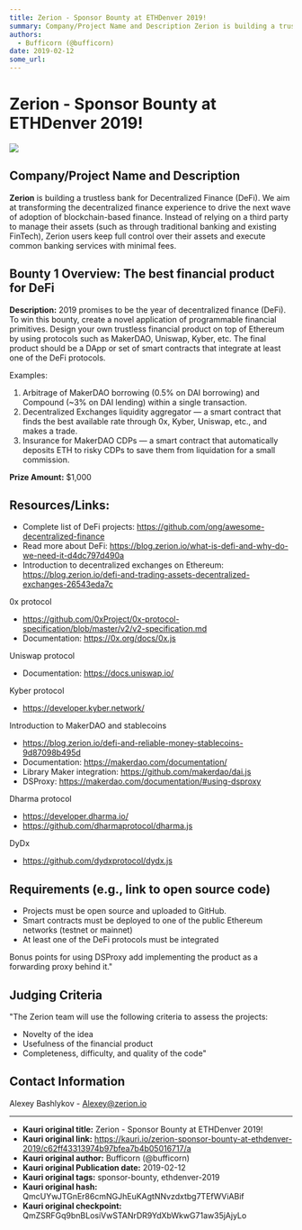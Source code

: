 ```yaml
---
title: Zerion - Sponsor Bounty at ETHDenver 2019!
summary: Company/Project Name and Description Zerion is building a trustless bank for Decentralized Finance (DeFi). We aim at transforming the decentralized finance experience to drive the next wave of adoption of blockchain-based finance. Instead of relying on a third party to manage their assets (such as through traditional banking and existing FinTech), Zerion users keep full control over their assets and execute common banking services with minimal fees. Bounty 1 Overview- The best financial product
authors:
  - Bufficorn (@bufficorn)
date: 2019-02-12
some_url: 
---
```


# Zerion - Sponsor Bounty at ETHDenver 2019!

![](https://ipfs.infura.io/ipfs/QmPodZUZxj1VaR2EZrvpgG4ZjkptaXJGQCxk7eYdYCCC2r)


## Company/Project Name and Description

**Zerion** is building a trustless bank for Decentralized Finance (DeFi). We aim at transforming the decentralized finance experience to drive the next wave of adoption of blockchain-based finance. Instead of relying on a third party to manage their assets (such as through traditional banking and existing FinTech), Zerion users keep full control over their assets and execute common banking services with minimal fees.

## Bounty 1 Overview: The best financial product for DeFi

**Description:** 2019 promises to be the year of decentralized finance (DeFi). To win this bounty, create a novel application of programmable financial primitives. Design your own trustless financial product on top of Ethereum by using protocols such as MakerDAO, Uniswap, Kyber, etc. The final product should be a DApp or set of smart contracts that integrate at least one of the DeFi protocols. 

Examples:
1. Arbitrage of MakerDAO borrowing (0.5% on DAI borrowing) and Compound (~3% on DAI lending) within a single transaction.
2. Decentralized Exchanges liquidity aggregator — a smart contract that finds the best available rate through 0x, Kyber, Uniswap, etc., and makes a trade. 
3. Insurance for MakerDAO CDPs — a smart contract that automatically deposits ETH to risky CDPs to save them from liquidation for a small commission. 

**Prize Amount:** $1,000

## Resources/Links:
- Complete list of DeFi projects: https://github.com/ong/awesome-decentralized-finance 
- Read more about DeFi: https://blog.zerion.io/what-is-defi-and-why-do-we-need-it-d4dc797d490a 
- Introduction to decentralized exchanges on Ethereum: https://blog.zerion.io/defi-and-trading-assets-decentralized-exchanges-26543eda7c

0x protocol 
 - https://github.com/0xProject/0x-protocol-specification/blob/master/v2/v2-specification.md
 - Documentation: https://0x.org/docs/0x.js

Uniswap protocol 
 - Documentation: https://docs.uniswap.io/

Kyber protocol
 - https://developer.kyber.network/ 

Introduction to MakerDAO and stablecoins
 - https://blog.zerion.io/defi-and-reliable-money-stablecoins-9d87098b495d
 - Documentation: https://makerdao.com/documentation/
 - Library Maker integration: https://github.com/makerdao/dai.js
 - DSProxy: https://makerdao.com/documentation/#using-dsproxy 

Dharma protocol
 - https://developer.dharma.io/
 - https://github.com/dharmaprotocol/dharma.js

DyDx
 - https://github.com/dydxprotocol/dydx.js

## Requirements (e.g., link to open source code)

- Projects must be open source and uploaded to GitHub.
- Smart contracts must be deployed to one of the public Ethereum networks (testnet or mainnet)
- At least one of the DeFi protocols must be integrated

Bonus points for using DSProxy add implementing the product as a forwarding proxy behind it."

## Judging Criteria

"The Zerion team will use the following criteria to assess the projects:

 - Novelty of the idea
 - Usefulness of the financial product 
 - Completeness, difficulty, and quality of the code"

## Contact Information

Alexey Bashlykov - Alexey@zerion.io






---

- **Kauri original title:** Zerion - Sponsor Bounty at ETHDenver 2019!
- **Kauri original link:** https://kauri.io/zerion-sponsor-bounty-at-ethdenver-2019/c62ff43313974b97bfea7b4b05016717/a
- **Kauri original author:** Bufficorn (@bufficorn)
- **Kauri original Publication date:** 2019-02-12
- **Kauri original tags:** sponsor-bounty, ethdenver-2019
- **Kauri original hash:** QmcUYwJTGnEr86cmNGJhEuKAgtNNvzdxtbg7TEfWViABif
- **Kauri original checkpoint:** QmZSRFGq9bnBLosiVwSTANrDR9YdXbWkwG71aw35jAjyLo



